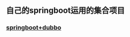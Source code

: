 ## 自己的springboot运用的集合项目

### [springboot+dubbo](https://github.com/little-eight-china/springboot-project/tree/master/springboot-dubbo)
